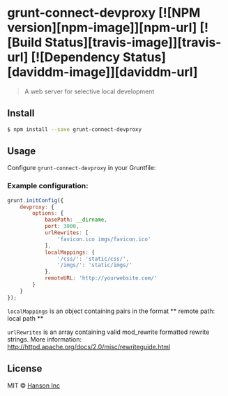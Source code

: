 # grunt-connect-devproxy [![NPM version][npm-image]][npm-url] [![Build Status][travis-image]][travis-url] [![Dependency Status][daviddm-image]][daviddm-url]
> A web server for selective local development


## Install

```sh
$ npm install --save grunt-connect-devproxy
```


## Usage

Configure `grunt-connect-devproxy` in your Gruntfile:

### Example configuration:
```js
grunt.initConfig({
	devproxy: {
		options: {
			basePath: __dirname,
			port: 3000,
			urlRewrites: [
				'favicon.ico imgs/favicon.ico'
			],
			localMappings: {
				'/css/': 'static/css/',
				'/imgs/': 'static/imgs/'
			},
			remoteURL: 'http://yourwebsite.com/'
		}
	}
});
```

`localMappings` is an object containing pairs in the format ** remote path: local path **
 
 `urlRewrites` is an array containing valid mod_rewrite formatted rewrite strings. More information: <http://httpd.apache.org/docs/2.0/misc/rewriteguide.html>

## License

MIT © [Hanson Inc](http://hansoninc.com)


